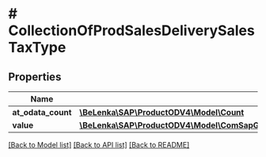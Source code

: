 # # CollectionOfProdSalesDeliverySalesTaxType

## Properties

Name | Type | Description | Notes
------------ | ------------- | ------------- | -------------
**at_odata_count** | [**\BeLenka\SAP\ProductODV4\Model\Count**](Count.md) |  | [optional]
**value** | [**\BeLenka\SAP\ProductODV4\Model\ComSapGatewaySrvdA2xApiProduct2V0001ProdSalesDeliverySalesTaxType[]**](ComSapGatewaySrvdA2xApiProduct2V0001ProdSalesDeliverySalesTaxType.md) |  | [optional]

[[Back to Model list]](../../README.md#models) [[Back to API list]](../../README.md#endpoints) [[Back to README]](../../README.md)
